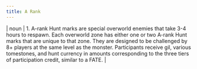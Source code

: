 ```yaml
---
title: A Rank
---
```

| noun | 1.  	A-rank Hunt marks are special overworld enemies that take 3-4 hours to respawn. Each overworld zone has either one or two A-rank Hunt marks that are unique to that zone. They are designed to be challenged by 8+ players at the same level as the monster. Participants receive gil, various tomestones, and hunt currency in amounts corresponding to the three tiers of participation credit, similar to a FATE.	|